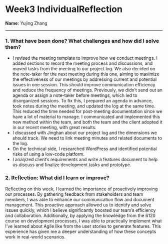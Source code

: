 # Week3 IndividualReflection 
**Name**:  Yujing Zhang


---

### 1. What have been done? What challenges and how did I solve them?
- I revised the meeting template to improve how we conduct meetings. I added sections to record the meeting process and discussions, and moved tasks from the meeting to our project log. We also decided on the note-taker for the next meeting during this one, aiming to maximize the effectiveness of our meetings by addressing current and potential issues in one session. This should improve communication efficiency and reduce the frequency of meetings. Previously, we didn’t send out an agenda or assign a note-taker before meetings, which led to disorganized sessions. To fix this, I prepared an agenda in advance, took notes during the meeting, and updated the log at the same time. This reduced the time needed for post-meeting documentation since we have a lot of material to manage. I communicated and implemented this new method within the team, and both the team and the client adopted it in our recent meeting, with great results.
- I discussed with Jinghan about our project log and the dimensions we should track. We need to link meeting minutes and related documents to the log.
- On the technical side, I researched WordPress and identified potential risks of using a low-code platform.
- I analyzed client’s requirements and write a features document to help us discuss and finalize development tasks and prototype.
### 2. Reflection: What did I learn or improve?
Reflecting on this week, I learned the importance of proactively improving our processes. By gathering feedback from stakeholders and team members, I was able to enhance our communication flow and document management. This proactive approach allowed us to identify and solve issues quickly, which I believe significantly boosted our team’s efficiency and collaboration. Additionally, by applying the knowledge from the 6120 course on development processes, I was able to practically implement what I’ve learned about Agile like from the user stories to generate features. This experience has given me a deeper understanding of how these concepts work in real-world scenarios.